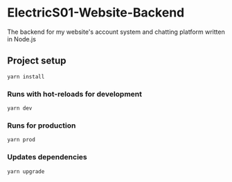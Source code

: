 # ElectricS01-Website-Backend

The backend for my website's account system and chatting platform written in
Node.js

## Project setup

```
yarn install
```

### Runs with hot-reloads for development

```
yarn dev
```

### Runs for production

```
yarn prod
```

### Updates dependencies

```
yarn upgrade
```

